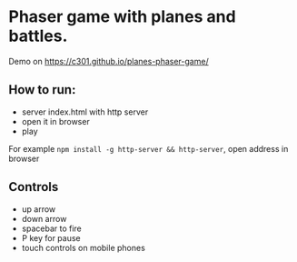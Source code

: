 # Phaser game with planes and battles.
Demo on https://c301.github.io/planes-phaser-game/

How to run: 
-------------
- server index.html with http server
- open it in browser
- play

For example
`npm install -g http-server && http-server`, open address in browser

Controls
----------
- up arrow
- down arrow
- spacebar to fire
- P key for pause
- touch controls on mobile phones
